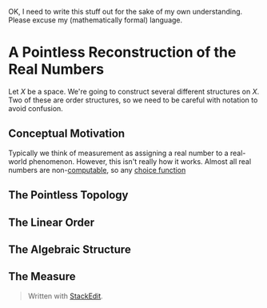 OK, I need to write this stuff out for the sake of my own understanding. Please excuse my (mathematically formal) language. 

# A Pointless Reconstruction of the Real Numbers
Let $X$ be a space. We're going to construct several different structures on $X$. Two of these are order structures, so we need to be careful with notation to avoid confusion.

## Conceptual Motivation
Typically we think of measurement as assigning a real number to a real-world phenomenon. However, this isn't really how it works. Almost all real numbers are non-[computable](https://en.wikipedia.org/wiki/Computable_number), so any [choice function](https://en.wikipedia.org/wiki/Choice_function)

## The Pointless Topology

## The Linear Order

## The Algebraic Structure

## The Measure


> Written with [StackEdit](https://stackedit.io/).
<!--stackedit_data:
eyJoaXN0b3J5IjpbLTYwNDIyMTMzMiw5NTg1ODQ4NTcsLTE5MD
c4OTI2MDQsMjk1NzgzNTU5LDE3MDIxNDY1NzBdfQ==
-->